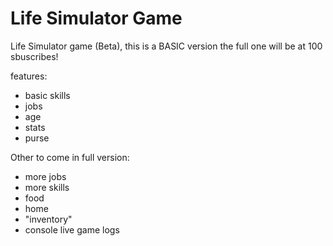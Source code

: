 # Life Simulator Game
Life Simulator game (Beta), this is a BASIC version the full one will be at 100 sbuscribes!

features:
- basic skills
- jobs
- age
- stats
- purse

Other to come in full version:
- more jobs
- more skills
- food
- home
- "inventory"
- console live game logs
